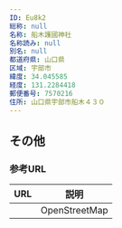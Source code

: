 ```yaml
---
ID: Eu8k2
総称: null
名称: 船木護國神社
名称読み: null
別名: null
都道府県: 山口県
区域: 宇部市
緯度: 34.045585
経度: 131.2284418
郵便番号: 7570216
住所: 山口県宇部市船木４３０
---
```


## その他

### 参考URL

| URL | 説明          |
| --- | ------------- |
|     | OpenStreetMap |
